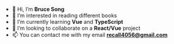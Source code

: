 - 👋 Hi, I’m **Bruce Song**
- 📖 I’m interested in reading different books
- 🌱 I’m currently learning **Vue** and **TypeScript**
- 💞️ I’m looking to collaborate on a **React/Vue** project
- 📫 You can contact me with my email **recall4056@gmail.com**
